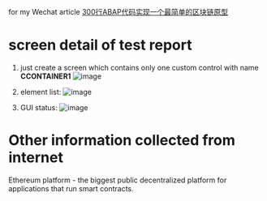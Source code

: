 for my Wechat article [300行ABAP代码实现一个最简单的区块链原型](https://mp.weixin.qq.com/s?__biz=MzI3MDE4MjM5Mg==&mid=2247484403&idx=1&sn=c2866d6f1701fefe09409ee12fc0a6e5&chksm=ead5b164dda23872d8095eca239a3fa37e83251eaec9a13d40e20755aa67dcc4a465e61b4250#rd)

# screen detail of test report

1. just create a screen which contains only one custom control with name **CCONTAINER1**
![image](https://user-images.githubusercontent.com/5669954/39633224-f8f74fec-4fe9-11e8-9218-f12e8043d719.png)

2. element list:
![image](https://user-images.githubusercontent.com/5669954/39633267-0cb2b9ea-4fea-11e8-904a-648ec7fe5613.png)

3. GUI status:
![image](https://user-images.githubusercontent.com/5669954/39633288-1d431fb6-4fea-11e8-9f7d-1fa3fef357a4.png)

# Other information collected from internet

Ethereum platform - the biggest public decentralized platform for applications that run smart contracts. 